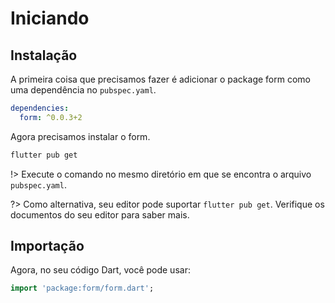 # Iniciando

## Instalação

A primeira coisa que precisamos fazer é adicionar o package form como uma dependência no `pubspec.yaml`.

```yaml
dependencies:
  form: ^0.0.3+2
```

Agora precisamos instalar o form.

```bash
flutter pub get
```

!> Execute o comando no mesmo diretório em que se encontra o arquivo `pubspec.yaml`.

?> Como alternativa, seu editor pode suportar `flutter pub get`. Verifique os documentos do seu editor para saber mais.

## Importação

Agora, no seu código Dart, você pode usar:

```dart
import 'package:form/form.dart';
```
